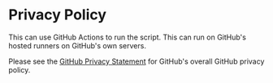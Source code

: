 # Privacy Policy

This can use GitHub Actions to run the script. This can run on GitHub's hosted runners on GitHub's own servers.

Please see the [GitHub Privacy Statement](https://docs.github.com/en/site-policy/privacy-policies/github-privacy-statement) for GitHub's overall GitHub privacy policy.
